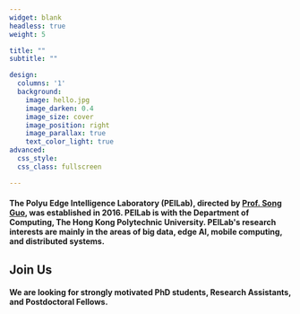 ```yaml
---
widget: blank
headless: true
weight: 5

title: ""
subtitle: ""

design:
  columns: '1'
  background:
    image: hello.jpg
    image_darken: 0.4
    image_size: cover
    image_position: right
    image_parallax: true
    text_color_light: true
advanced:
  css_style:
  css_class: fullscreen

---
```


#### The Polyu Edge Intelligence Laboratory (PEILab), directed by [Prof. Song Guo](https://www4.comp.polyu.edu.hk/~cssongguo/), was established in 2016. PEILab is with the Department of Computing, The Hong Kong Polytechnic University. PEILab's research interests are mainly in the areas of big data, edge AI, mobile computing, and distributed systems.

## Join Us

#### We are looking for strongly motivated PhD students, Research Assistants, and Postdoctoral Fellows.